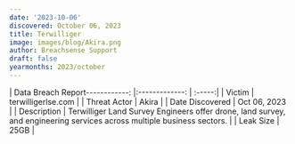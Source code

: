 ```yaml
---
date: '2023-10-06'
discovered: October 06, 2023
title: Terwilliger
image: images/blog/Akira.png
author: Breachsense Support
draft: false
yearmonths: 2023/october
---
```


| Data Breach Report------------:     |:-------------:    | :-----:|
| Victim      | terwilligerlse.com      | 
| Threat Actor      | Akira      | 
| Date Discovered      | Oct 06, 2023      | 
| Description      | Terwilliger Land Survey Engineers offer drone, land survey, and engineering services across multiple business sectors.      | 
| Leak Size      | 25GB      | 

